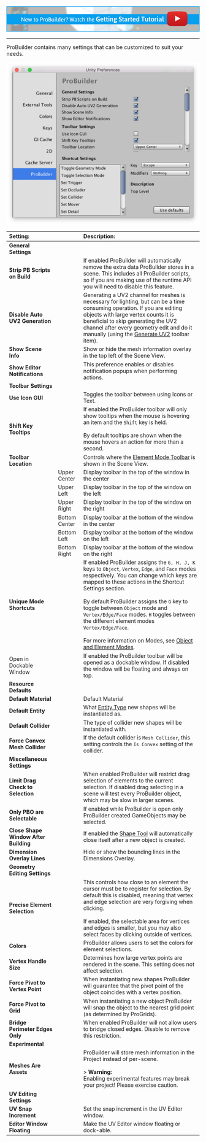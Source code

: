 <div class="site"><a href="https://youtu.be/Ta3HkV_qHTc"><img src="images/VidLink_GettingStarted_Slim.png"></a></div>

---

ProBuilder contains many settings that can be customized to suit your needs.

![Preferences Window](images/preferences.png)


|**Setting:** ||**Description:** |
|:---|:---|:---|
|**General Settings** |||
|__Strip PB Scripts on Build__ ||If enabled ProBuilder will automatically remove the extra data ProBuilder stores in a scene.  This includes all ProBuilder scripts, so if you are making use of the runtime API you will need to disable this feature. |
|__Disable Auto UV2 Generation__ ||Generating a UV2 channel for meshes is necessary for lighting, but can be a time consuming operation.  If you are editing objects with large vertex counts it is beneficial to skip generating the UV2 channel after every geometry edit and do it manually (using the [Generate UV2](object-actions#generateuv2) toolbar item). |
|__Show Scene Info__ ||Show or hide the mesh information overlay in the top left of the Scene View. |
|__Show Editor Notifications__ ||This preference enables or disables notification popups when performing actions. |
|**Toolbar Settings** |||
|__Use Icon GUI__ ||Toggles the toolbar between using Icons or Text. |
|__Shift Key Tooltips__ ||If enabled the ProBuilder toolbar will only show tooltips when the mouse is hovering an item and the `Shift` key is held.<br/><br/>By default tooltips are shown when the mouse hovers an action for more than a second. |
|__Toolbar Location__ ||Controls where the [Element Mode Toolbar](overview-toolbar#edit-mode-toolbar) is shown in the Scene View. |
||Upper Center |Display toolbar in the top of the window in the center |
||Upper Left |Display toolbar in the top of the window on the left |
||Upper Right |Display toolbar in the top of the window on the right |
||Bottom Center |Display toolbar at the bottom of the window in the center |
||Bottom Left |Display toolbar at the bottom of the window on the left |
||Bottom Right |Display toolbar at the bottom of the window on the right |
|__Unique Mode Shortcuts__ ||If enabled ProBuilder assigns the `G, H, J, K` keys to `Object`, `Vertex`, `Edge`, and `Face` modes respectively.  You can change which keys are mapped to these actions in the Shortcut Settings section.<br/><br/>By default ProBuilder assigns the `G` key to toggle between `Object` mode and `Vertex/Edge/Face` modes.  `H` toggles between the different element modes `Vertex/Edge/Face`.<br/><br/>For more information on Modes, see [Object and Element Modes](fundamentals#modes). |
|Open in Dockable Window ||If enabled the ProBuilder toolbar will be opened as a dockable window.  If disabled the window will be floating and always on top. |
|**Resource Defaults** |||
|__Default Material__ ||Default Material |
|__Default Entity__ ||What [Entity Type](object-actions#entity-type-tools) new shapes will be instantiated as. |
|__Default Collider__ ||The type of collider new shapes will be instantiated with. |
|__Force Convex Mesh Collider__ ||If the default collider is `Mesh Collider`, this setting controls the `Is Convex` setting of the collider. |
|**Miscellaneous Settings** |||
|__Limit Drag Check to Selection__ ||When enabled ProBuilder will restrict drag selection of elements to the current selection.  If disabled drag selecting in a scene will test every ProBuilder object, which may be slow in larger scenes. |
|__Only PBO are Selectable__ ||If enabled while ProBuilder is open only ProBuilder created GameObjects may be selected. |
|__Close Shape Window After Building__ ||If enabled the [Shape Tool](tool-panels#shape-tool) will automatically close itself after a new object is created. |
|__Dimension Overlay Lines__ ||Hide or show the bounding lines in the Dimensions Overlay. |
|**Geometry Editing Settings** |||
|__Precise Element Selection__ ||This controls how close to an element the cursor must be to register for selection.  By default this is disabled, meaning that vertex and edge selection are very forgiving when clicking.<br/><br/>If enabled, the selectable area for vertices and edges is smaller, but you may also select faces by clicking outside of vertices. |
|__Colors__ ||ProBuilder allows users to set the colors for element selections. |
|__Vertex Handle Size__ ||Determines how large vertex points are rendered in the scene.  This setting does not affect selection. |
|__Force Pivot to Vertex Point__ ||When instantiating new shapes ProBuilder will guarantee that the pivot point of the object coincides with a vertex position. |
|__Force Pivot to Grid__ ||When instantiating a new object ProBuilder will snap the object to the nearest grid point (as determined by ProGrids). |
|__Bridge Perimeter Edges Only__ <a id="bridge-perimeter-edges"></a> ||When enabled ProBuilder will not allow users to bridge closed edges.  Disable to remove this restriction. |
|**Experimental** |||
|__Meshes Are Assets__ ||ProBuilder will store mesh information in the Project instead of per-scene.<br/><br/> > **Warning:** <br/>Enabling experimental features may break your project!  Please exercise caution. |
|**UV Editing Settings** |||
|__UV Snap Increment__ ||Set the snap increment in the UV Editor window. |
|__Editor Window Floating__ ||Make the UV Editor window floating or dock-able. |


